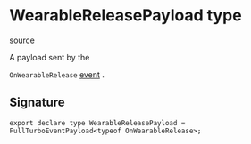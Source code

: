 # WearableReleasePayload type

[source](https://developers.meta.com/horizon-worlds/reference/2.0.0/analytics_wearablereleasepayload)

A payload sent by the 

`OnWearableRelease` [event](/horizon-worlds/reference/2.0.0/analytics_turboevents) .

## Signature

```
export declare type WearableReleasePayload = FullTurboEventPayload<typeof OnWearableRelease>;
```